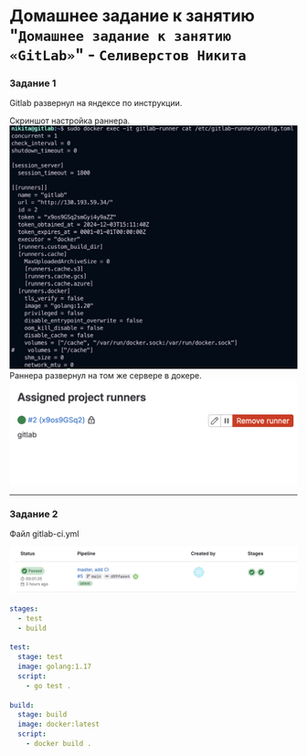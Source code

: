 # Домашнее задание к занятию "`Домашнее задание к занятию «GitLab»`" - `Селиверстов Никита`

### Задание 1

Gitlab развернул на яндексе по инструкции.

Скриншот настройка раннера.
![alt text](https://github.com/nikdev96/sys-pattern-homework/blob/main/img/%231.png)
Раннера развернул на том же сервере в докере.
![alt text](https://github.com/nikdev96/sys-pattern-homework/blob/main/img/%232.png)

---

### Задание 2
Файл gitlab-ci.yml

![alt text](https://github.com/nikdev96/sys-pattern-homework/blob/main/img/%234.png)
```yaml
stages:
  - test
  - build

test:
  stage: test
  image: golang:1.17
  script: 
    - go test .

build:
  stage: build
  image: docker:latest
  script:
    - docker build . 


    